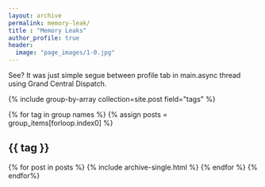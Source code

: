 ```yaml
---
layout: archive
permalink: memory-leak/
title : "Memory Leaks"
author_profile: true
header:
  image: "page_images/1-0.jpg"
---
```


See? It was just simple segue between profile tab in main.async thread using Grand Central Dispatch.

{% include group-by-array collection=site.post field="tags" %}

{% for tag in group names %}
  {% assign posts = group_items[forloop.index0] %}
  <h2 id="{{ tag | slugify }} class="archive_subtitle">{{ tag }}</h2>
  {% for post in posts %}
    {% include archive-single.html %}
  {% endfor %}
{% endfor%}
